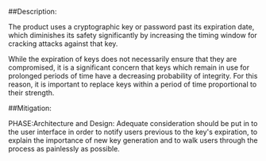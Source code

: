 ##Description:

The product uses a cryptographic key or password past its expiration date, which diminishes its safety significantly by increasing the timing window for cracking attacks against that key.

While the expiration of keys does not necessarily ensure that they are compromised, it is a significant concern that keys which remain in use for prolonged periods of time have a decreasing probability of integrity. For this reason, it is important to replace keys within a period of time proportional to their strength.

##Mitigation:


PHASE:Architecture and Design:
Adequate consideration should be put in to the user interface in order to notify users previous to the key's expiration, to explain the importance of new key generation and to walk users through the process as painlessly as possible.

